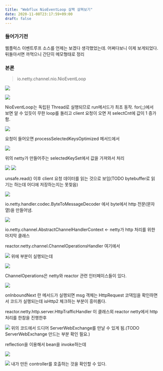 ```yaml
---
title: "Webflux NioEventLoop 살짝 살펴보기"
date: 2020-11-08T23:17:59+09:00
draft: false
---
```


### 들어가기전

웹플럭스 이벤트루프 소스를 언제는 보겠다 생각했었는데. 어쩌다보니 이제 보게되었다. 뒤돌아서면 까먹으니 간단히 메모형태로 정리

### 본론

> io.netty.channel.nio.NioEventLoop

![](../../2020-11-08-23-21-10.png)


![](../../2020-11-08-23-22-25.png)

NioEventLoop는 독립된 Thread로 실행되므로 run메서드가 최초 동작. for(;;)에서 보면 알 수 있듯이 무한 loop를 돌리고 client 요청이 오면 저 selectCnt에 값이 1 증가함.

![](../../2020-11-08-23-25-31.png)

요청이 들어오면 processSelectedKeysOptimized 메서드에서 

![](../2020-11-08-23-26-40.png)

위의 netty가 만들어주는 selectedKeySet에서 값을 가져와서 처리

![](../2020-11-08-23-29-21.png)
![](../2020-11-08-23-28-45.png)

unsafe.read() 이후 client 요청 데이터를 읽는 것으로 보임(TODO bytebuffer로 읽기는 하는데 어디에 저장하는지는 못찾음)

![](../2020-11-08-23-34-55.png)

io.netty.handler.codec.ByteToMessageDecoder 에서 byte에서 http 전문(문자열)을 만들어냄.


![](../2020-11-08-23-38-09.png)

io.netty.channel.AbstractChannelHandlerContext <- netty가 http 처리를 위한 마지막 클래스



reactor.netty.channel.ChannelOperationsHandler 여기에서

![](../2020-11-08-23-40-29.png)
위에 부분이 실행되는데

![](../2020-11-08-23-40-02.png)

ChannelOperations은 netty와 reactor 관련 인터페이스들이 있다.

![](../2020-11-08-23-42-14.png)

onInboundNext 란 메서드가 실행되면 msg 객체는 HttpRequest 코덱임을 확인하면서 코드가 실행되는데 isHttp2 체크하는 부분이 흥미롭다. 


reactor.netty.http.server.HttpTrafficHandler 이 클래스외 reactor netty에서 http 처리를 한참을 진행한후

![](../2020-11-09-00-00-42.png)
위의 코드에서 드디어 ServerWebExchange를 만날 수 있게 됨.(TODO ServerWebExchange 만드는 부분 확인 필요.)

reflection을 이용해서 bean을 invoke하는데

![](../2020-11-09-00-02-11.png)

![](../2020-11-09-00-02-58.png)
내가 만든 controller를 호출하는 것을 확인할 수 있다.

